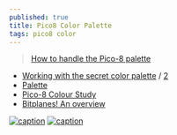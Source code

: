 ```yaml
---
published: true
title: Pico8 Color Palette
tags: pico8 color
---
```

> [How to handle the Pico-8 palette](https://trasevol.dog/2017/02/21/doodle-insights-5-how-to-handle-the-pico-8-palette/)

- [Working with the secret color palette](https://www.reddit.com/r/pico8/comments/pvzev0/working_with_the_secret_color_palette/) / [2](https://nerdyteachers.com/PICO-8/Guide/?HIDDEN_PALETTE)
- [Palette](https://pico-8.fandom.com/wiki/Palette)
- [Pico-8 Colour Study](https://www.lexaloffle.com/bbs/?tid=3386)
- [Bitplanes! An overview](https://www.lexaloffle.com/bbs/?pid=134773)

[![caption](https://www.lexaloffle.com/media/1/bunny_1.gif)](https://www.lexaloffle.com/bbs/?tid=50632) [![caption](https://www.lexaloffle.com/media/1/boat3b_1.gif)](https://www.lexaloffle.com/bbs/?tid=49075)
